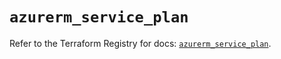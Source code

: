 # `azurerm_service_plan`

Refer to the Terraform Registry for docs: [`azurerm_service_plan`](https://registry.terraform.io/providers/hashicorp/azurerm/4.0.1/docs/resources/service_plan).
